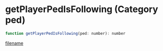 # getPlayerPedIsFollowing (Category ped)

```js
function getPlayerPedIsFollowing(ped: number): number
```

[filename](getPlayerPedIsFollowing_m.md ':include')